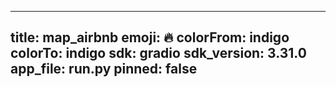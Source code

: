 
---
title: map_airbnb 
emoji: 🔥
colorFrom: indigo
colorTo: indigo
sdk: gradio
sdk_version: 3.31.0
app_file: run.py
pinned: false
---

